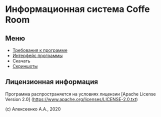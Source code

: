 # Информационная система Coffe Room

## Меню

- [Требования к программе](/a/)
- [Интерфейс программы](/b/)
- Скачать
- [Скриншоты](/c/index.md)

## Лицензионная информация

Программа распространяется на условиях лицензии [Apache License Version 2.0]
(https://www.apache.org/licenses/LICENSE-2.0.txt)

(c) Алексеенко А.А., 2020